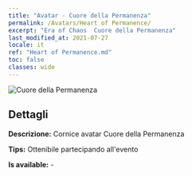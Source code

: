```yaml
---
title: "Avatar - Cuore della Permanenza"
permalink: /Avatars/Heart of Permanence/
excerpt: "Era of Chaos  Cuore della Permanenza"
last_modified_at: 2021-07-27
locale: it
ref: "Heart of Permanence.md"
toc: false
classes: wide
---
```

 ![Cuore della Permanenza](/images/a/avatarFrame_54.png)

## Dettagli

 **Descrizione:** Cornice avatar Cuore della Permanenza 

 **Tips:** Ottenibile partecipando all'evento 

 **Is available:**  - 

